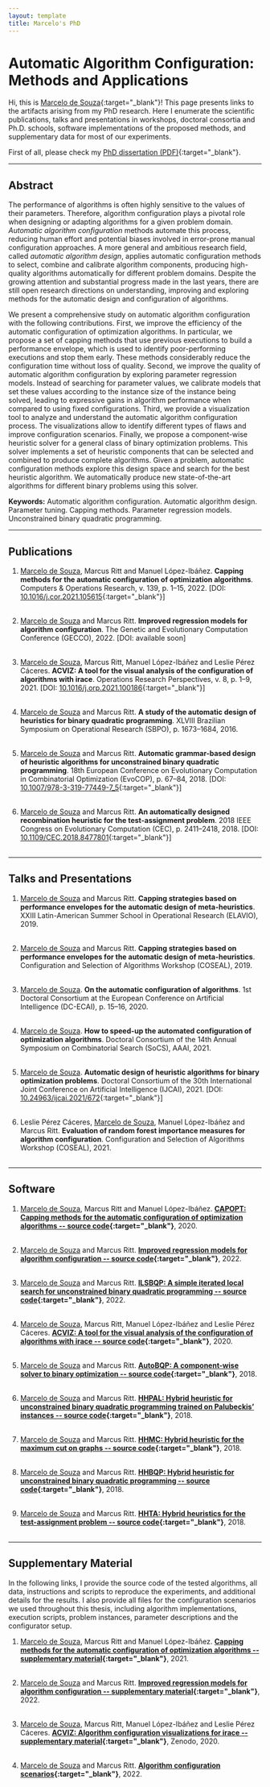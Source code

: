 ```yaml
---
layout: template
title: Marcelo's PhD
---
```


# Automatic Algorithm Configuration: Methods and Applications

Hi, this is [Marcelo de Souza](https://souzamarcelo.github.io){:target="_blank"}! This page presents links to the artifacts arising from my PhD research. Here I enumerate the scientific publications, talks and presentations in workshops, doctoral consortia and Ph.D. schools, software implementations of the proposed methods, and supplementary data for most of our experiments.

First of all, please check my [PhD dissertation (PDF)](https://lume.ufrgs.br/handle/10183/236350){:target="_blank"}.

***

## Abstract

The performance of algorithms is often highly sensitive to the values of their parameters. Therefore, algorithm configuration plays a pivotal role when designing or adapting algorithms for a given problem domain. *Automatic algorithm configuration* methods automate this process, reducing human effort and potential biases involved in error-prone manual configuration approaches. A more general and ambitious research field, called *automatic algorithm design*, applies automatic configuration methods to select, combine and calibrate algorithm components, producing high-quality algorithms automatically for different problem domains. Despite the growing attention and substantial progress made in the last years, there are still open research directions on understanding, improving and exploring methods for the automatic design and configuration of algorithms.

We present a comprehensive study on automatic algorithm configuration with the following contributions. First, we improve the efficiency of the automatic configuration of optimization algorithms. In particular, we propose a set of capping methods that
use previous executions to build a performance envelope, which is used to identify poor-performing executions and stop them early. These methods considerably reduce the configuration time without loss of quality. Second, we improve the quality of automatic algorithm configuration by exploring parameter regression models. Instead of searching for parameter values, we calibrate models that set these values according to the instance size of the instance being solved, leading to expressive gains in algorithm performance when compared to using fixed configurations. Third, we provide a visualization tool to analyze and understand the automatic algorithm configuration process. The visualizations allow to identify different types of flaws and improve configuration scenarios. Finally, we propose a component-wise heuristic solver for a general class of binary optimization problems. This solver implements a set of heuristic components that can be selected and combined to produce complete algorithms. Given a problem, automatic configuration methods explore this design space and search for the best heuristic algorithm. We automatically produce new
state-of-the-art algorithms for different binary problems using this solver.

**Keywords:** Automatic algorithm configuration. Automatic algorithm design. Parameter tuning. Capping methods. Parameter regression models. Unconstrained binary quadratic programming.

***

## Publications

1. <u>Marcelo de Souza</u>, Marcus Ritt and Manuel López-Ibáñez. **Capping methods for the automatic configuration of optimization algorithms**. Computers & Operations Research, v. 139, p. 1–15, 2022. [DOI: [10.1016/j.cor.2021.105615](https://doi.org/10.1016/j.cor.2021.105615){:target="_blank"}]<br><br>

2. <u>Marcelo de Souza</u> and Marcus Ritt. **Improved regression models for algorithm configuration**. The Genetic and Evolutionary Computation Conference (GECCO), 2022. [DOI: available soon]<br><br>

3. <u>Marcelo de Souza</u>, Marcus Ritt, Manuel López-Ibáñez and Leslie Pérez Cáceres. **ACVIZ: A tool for the visual analysis of the configuration of algorithms with irace**. Operations Research Perspectives, v. 8, p. 1–9, 2021. [DOI: [10.1016/j.orp.2021.100186](https://doi.org/10.1016/j.orp.2021.100186){:target="_blank"}]<br><br>

4. <u>Marcelo de Souza</u> and Marcus Ritt. **A study of the automatic design of heuristics for binary quadratic programming**. XLVIII Brazilian Symposium on Operational Research (SBPO), p. 1673–1684, 2016.<br><br>

5. <u>Marcelo de Souza</u> and Marcus Ritt. **Automatic grammar-based design of heuristic algorithms for unconstrained binary quadratic programming**. 18th European Conference on Evolutionary Computation in Combinatorial Optimization (EvoCOP), p. 67–84, 2018. [DOI: [10.1007/978-3-319-77449-7_5](https://doi.org/10.1007/978-3-319-77449-7_5){:target="_blank"}]<br><br>

6. <u>Marcelo de Souza</u> and Marcus Ritt. **An automatically designed recombination heuristic for the test-assignment problem**. 2018 IEEE Congress on Evolutionary Computation (CEC), p. 2411–2418, 2018. [DOI: [10.1109/CEC.2018.8477801](https://doi.org/10.1109/CEC.2018.8477801){:target="_blank"}]<br><br>

***

## Talks and Presentations

1. <u>Marcelo de Souza</u> and Marcus Ritt. **Capping strategies based on performance envelopes for the automatic design of meta-heuristics**. XXIII Latin-American Summer School in Operational Research (ELAVIO), 2019.<br><br>

2. <u>Marcelo de Souza</u> and Marcus Ritt. **Capping strategies based on performance envelopes for the automatic design of meta-heuristics**. Configuration and Selection of Algorithms Workshop (COSEAL), 2019.<br><br>

3. <u>Marcelo de Souza</u>. **On the automatic configuration of algorithms**. 1st Doctoral Consortium at the European Conference on Artificial Intelligence (DC-ECAI), p. 15–16, 2020.<br><br>

4. <u>Marcelo de Souza</u>. **How to speed-up the automated configuration of optimization algorithms**. Doctoral Consortium of the 14th Annual Symposium on Combinatorial Search (SoCS), AAAI, 2021.<br><br>

5. <u>Marcelo de Souza</u>. **Automatic design of heuristic algorithms for binary optimization problems**. Doctoral Consortium of the 30th International Joint Conference on Artificial Intelligence (IJCAI), 2021. [DOI: [10.24963/ijcai.2021/672](https://doi.org/10.24963/ijcai.2021/672){:target="_blank"}]<br><br>

6. Leslie Pérez Cáceres, <u>Marcelo de Souza</u>, Manuel López-Ibáñez and Marcus Ritt. **Evaluation of random forest importance measures for algorithm configuration**. Configuration and Selection of Algorithms Workshop (COSEAL), 2021.<br><br>

***

## Software

1. <u>Marcelo de Souza</u>, Marcus Ritt and Manuel López-Ibáñez. **[CAPOPT: Capping methods for the automatic configuration of optimization algorithms -- source code](https://github.com/souzamarcelo/capopt){:target="_blank"}**, 2020.<br><br>

2. <u>Marcelo de Souza</u> and Marcus Ritt. **[Improved regression models for algorithm configuration -- source code](https://github.com/souzamarcelo/regression-models-ac){:target="_blank"}**, 2022.<br><br>

3. <u>Marcelo de Souza</u> and Marcus Ritt. **[ILSBQP: A simple iterated local search for unconstrained binary quadratic programming -- source code](https://github.com/souzamarcelo/ilsbqp){:target="_blank"}**, 2022.<br><br>

4. <u>Marcelo de Souza</u>, Marcus Ritt, Manuel López-Ibáñez and Leslie Pérez Cáceres. **[ACVIZ: A tool for the visual analysis of the configuration of algorithms with irace -- source code](https://github.com/souzamarcelo/acviz){:target="_blank"}**, 2020.<br><br>

5. <u>Marcelo de Souza</u> and Marcus Ritt. **[AutoBQP: A component-wise solver to binary optimization -- source code](https://github.com/souzamarcelo/autobqp){:target="_blank"}**, 2018.<br><br>

6. <u>Marcelo de Souza</u> and Marcus Ritt. **[HHPAL: Hybrid heuristic for unconstrained binary quadratic programming trained on Palubeckis’ instances -- source code](https://github.com/souzamarcelo/hhpal){:target="_blank"}**, 2018.<br><br>

7. <u>Marcelo de Souza</u> and Marcus Ritt. **[HHMC: Hybrid heuristic for the maximum cut on graphs -- source code](https://github.com/souzamarcelo/hhmc){:target="_blank"}**, 2018.<br><br>

8. <u>Marcelo de Souza</u> and Marcus Ritt. **[HHBQP: Hybrid heuristic for unconstrained binary quadratic programming -- source code](https://github.com/souzamarcelo/hhbqp){:target="_blank"}**, 2018.<br><br>

9. <u>Marcelo de Souza</u> and Marcus Ritt. **[HHTA: Hybrid heuristics for the test-assignment problem -- source code](https://github.com/souzamarcelo/hhta){:target="_blank"}**, 2018.<br><br>

***

## Supplementary Material

In the following links, I provide the source code of the tested algorithms, all data, instructions and scripts to reproduce the experiments, and additional details for the results. I also provide all files for the configuration scenarios we used throughout this thesis, including algorithm implementations, execution scripts, problem instances, parameter descriptions and the  configurator setup.

1. <u>Marcelo de Souza</u>, Marcus Ritt and Manuel López-Ibáñez. **[Capping methods for the automatic configuration of optimization algorithms -- supplementary material](https://github.com/souzamarcelo/supp-cor-capopt){:target="_blank"}**, 2021.<br><br>

2. <u>Marcelo de Souza</u> and Marcus Ritt. **[Improved regression models for algorithm configuration -- supplementary material](https://github.com/souzamarcelo/supp-models-ac){:target="_blank"}**, 2022.<br><br>

3. <u>Marcelo de Souza</u>, Marcus Ritt, Manuel López-Ibáñez and Leslie Pérez Cáceres. **[ACVIZ: Algorithm configuration visualizations for irace -- supplementary material](https://doi.org/10.5281/zenodo.4028904){:target="_blank"}**, Zenodo, 2020.<br><br>

4. <u>Marcelo de Souza</u> and Marcus Ritt. **[Algorithm configuration scenarios](https://github.com/souzamarcelo/ac-scenarios){:target="_blank"}**, 2022.

<br><br>
